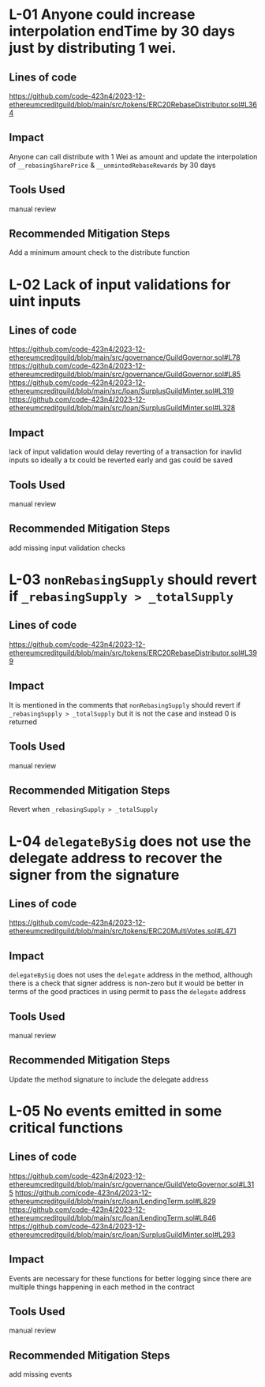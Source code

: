 # L-01 Anyone could increase interpolation endTime by 30 days just by distributing 1 wei.

## Lines of code

https://github.com/code-423n4/2023-12-ethereumcreditguild/blob/main/src/tokens/ERC20RebaseDistributor.sol#L364

## Impact
Anyone can call distribute with 1 Wei as amount and update the interpolation of `__rebasingSharePrice` & `__unmintedRebaseRewards` by 30 days 

## Tools Used
manual review
## Recommended Mitigation Steps
Add a minimum amount check to the distribute function

# L-02 Lack of input validations for uint inputs

## Lines of code

https://github.com/code-423n4/2023-12-ethereumcreditguild/blob/main/src/governance/GuildGovernor.sol#L78
https://github.com/code-423n4/2023-12-ethereumcreditguild/blob/main/src/governance/GuildGovernor.sol#L85
https://github.com/code-423n4/2023-12-ethereumcreditguild/blob/main/src/loan/SurplusGuildMinter.sol#L319
https://github.com/code-423n4/2023-12-ethereumcreditguild/blob/main/src/loan/SurplusGuildMinter.sol#L328

## Impact
lack of input validation would delay reverting of a transaction for inavlid inputs so ideally a tx could be reverted early and gas could be saved

## Tools Used
manual review
## Recommended Mitigation Steps
add missing input validation checks

# L-03 `nonRebasingSupply` should revert if `_rebasingSupply > _totalSupply`

## Lines of code
https://github.com/code-423n4/2023-12-ethereumcreditguild/blob/main/src/tokens/ERC20RebaseDistributor.sol#L399
## Impact
It is mentioned in the comments that `nonRebasingSupply` should revert if `_rebasingSupply > _totalSupply` but it is not the case and instead 0 is returned

## Tools Used
manual review
## Recommended Mitigation Steps
Revert when `_rebasingSupply > _totalSupply`

# L-04 `delegateBySig` does not use the delegate address to recover the signer from the signature

## Lines of code
https://github.com/code-423n4/2023-12-ethereumcreditguild/blob/main/src/tokens/ERC20MultiVotes.sol#L471

## Impact
`delegateBySig` does not uses the `delegate` address in the method, although there is a check that signer address is non-zero but it would be better in terms of the good practices in using permit to pass the `delegate` address

## Tools Used
manual review
## Recommended Mitigation Steps
Update the method signature to include the delegate address

# L-05 No events emitted in some critical functions

## Lines of code

https://github.com/code-423n4/2023-12-ethereumcreditguild/blob/main/src/governance/GuildVetoGovernor.sol#L315
https://github.com/code-423n4/2023-12-ethereumcreditguild/blob/main/src/loan/LendingTerm.sol#L829
https://github.com/code-423n4/2023-12-ethereumcreditguild/blob/main/src/loan/LendingTerm.sol#L846
https://github.com/code-423n4/2023-12-ethereumcreditguild/blob/main/src/loan/SurplusGuildMinter.sol#L293

## Impact
Events are necessary for these functions for better logging since there are multiple things happening in each method in the contract

## Tools Used
manual review
## Recommended Mitigation Steps
add missing events